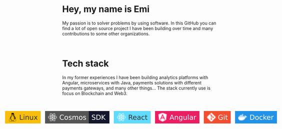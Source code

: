 <h1>Hey, my name is Emi</h1>

My passion is to solver problems by using software. In this GitHub you can find a lot of open source project I have been building over time and many contributions to some other organizations.

<center>
<img src='https://github-readme-stats.vercel.app/api?username=emidev98&count_private=true&theme=prussian&show_icons=true&border_radius=2&hide_title=true' alt=''/>
</center>

<h1>Tech stack</h1>

In my former experiences I have been building analytics platforms with Angular, microservices with Java, payments solutions with different payments gateways, and many other things... The stack currently use is focus on Blockchain and Web3.

<center>
<div style='text-align:center'>
    <img src='https://github-readme-stats.vercel.app/api/top-langs/?username=emidev98&theme=prussian&langs_count=4&hide=css,scss,html&hide_title=true' alt=''/>
</div>

<br/>

<div style='display:flex; gap: 1em; justify-content:center'>
    <img src='./assets/linux.svg'>
    <img src='./assets/cosmos-sdk.svg'>
    <img src='./assets/react.svg'>
    <img src='./assets/angular.svg'>
    <img src='./assets/git.svg'>
    <img src='./assets/docker.svg'>
</div>

<!-- 
<h1>Open-source contributions</h1>
<div style='display:grid; grid-template-columns: auto auto auto;gap:1rem'>
    <a href='https://github.com/terra-money/terrain' target='_blank'>
        <img src='https://github-readme-stats.vercel.app/api/pin/?username=terra-money&repo=terrain&theme=prussian&show_owner=true' alt=''/>
    </a>
    <a href='https://github.com/emidev98/tic-tac-toe' target='_blank'>
        <img src='https://github-readme-stats.vercel.app/api/pin/?username=emidev98&repo=tic-tac-toe&theme=prussian&show_owner=true' alt=''/>
    </a>
    <a href='https://github.com/emidev98/token-snapshot' target='_blank'>
        <img src='https://github-readme-stats.vercel.app/api/pin/?username=emidev98&repo=token-snapshot&theme=prussian&show_owner=true' alt=''/>
    </a>
<div>
-->
<!-- Readme build with help from: 
    - https://github.com/anuraghazra/github-readme-stats
    - https://shields.io/ -->
